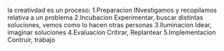 la creativdad es un proceso:
1.Preparacion INvestigamos y recopilamos relativa a un problema
2.Incubacion Experimentar, buscar distintas soluciones, vemos como lo hacen otras personas
3.Iluminacion   Idear, imaginar soluciones
4.Evaluacion    Critirar, Replantear
5.Implementacion    Contruir, trabajo